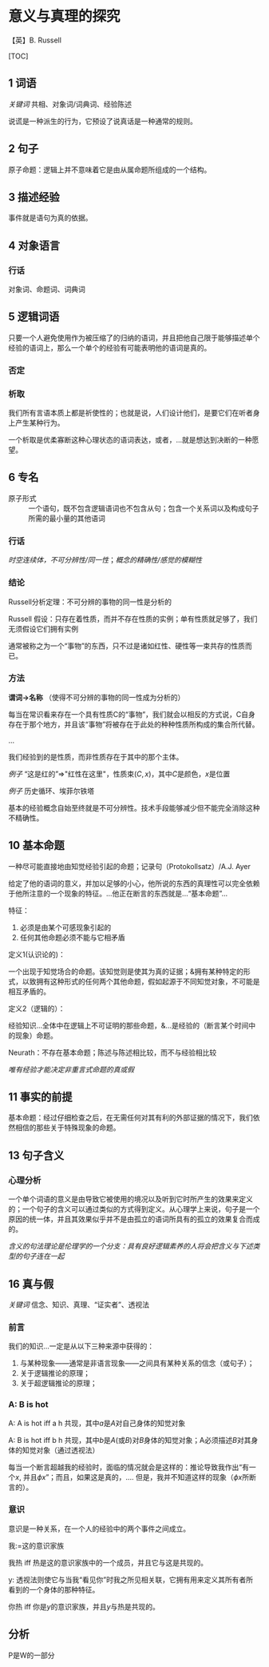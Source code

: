 # 意义与真理的探究

【英】B. Russell



[TOC]



## 1 词语

*关键词* 共相、对象词/词典词、经验陈述



说谎是一种派生的行为，它预设了说真话是一种通常的规则。



## 2 句子

原子命题：逻辑上并不意味着它是由从属命题所组成的一个结构。



## 3 描述经验

事件就是语句为真的依据。



## 4 对象语言

### 行话

对象词、命题词、词典词



## 5 逻辑词语

只要一个人避免使用作为被压缩了的归纳的语词，并且把他自己限于能够描述单个经验的语词上，那么一个单个的经验有可能表明他的语词是真的。

### 否定



### 析取

我们所有言语本质上都是祈使性的；也就是说，人们设计他们，是要它们在听者身上产生某种行为。

一个析取是优柔寡断这种心理状态的语词表达，或者，...就是想达到决断的一种愿望。



## 6 专名

<dl>
  <dt>原子形式</dt>
  <dd>一个语句，既不包含逻辑语词也不包含从句；包含一个关系词以及构成句子所需的最小量的其他语词</dd>
</dl>

### 行话

*时空连续体，不可分辨性/同一性*；*概念的精确性/感觉的模糊性*



### 结论

Russell分析定理：不可分辨的事物的同一性是分析的

Russell 假设：只存在着性质，而并不存在性质的实例；单有性质就足够了，我们无须假设它们拥有实例



通常被称之为一个“事物”的东西，只不过是诸如红性、硬性等一束共存的性质而已。

### 方法

**谓词->名称** （使得不可分辨的事物的同一性成为分析的）



每当在常识看来存在一个具有性质C的“事物”，我们就会以相反的方式说，C自身存在于那个地方，并且该“事物”将被存在于此处的种种性质所构成的集合所代替。

...

我们经验到的是性质，而非性质存在于其中的那个主体。



*例子* “这是红的”=>"红性在这里"，性质束$(C,x)$，其中$C$是颜色，$x$是位置

*例子* 历史循环、埃菲尔铁塔



基本的经验概念自始至终就是不可分辨性。技术手段能够减少但不能完全消除这种不精确性。



## 10 基本命题

一种尽可能直接地由知觉经验引起的命题；记录句（Protokollsatz）/A.J. Ayer

给定了他的语词的意义，并加以足够的小心，他所说的东西的真理性可以完全依赖于他所注意的一个现象的特征。...他正在断言的东西就是...“基本命题”...



特征：

1. 必须是由某个可感现象引起的
2. 任何其他命题必须不能与它相矛盾

定义1(认识论的)：

一个出现于知觉场合的命题。该知觉则是使其为真的证据；&拥有某种特定的形式，以致拥有这种形式的任何两个其他命题，假如起源于不同知觉对象，不可能是相互矛盾的。

定义2（逻辑的）：

经验知识...全体中在逻辑上不可证明的那些命题，&...是经验的（断言某个时间中的现象）命题。



Neurath：不存在基本命题；陈述与陈述相比较，而不与经验相比较



*唯有经验才能决定非重言式命题的真或假*



## 11 事实的前提

基本命题：经过仔细检查之后，在无需任何对其有利的外部证据的情况下，我们依然相信的那些关于特殊现象的命题。



## 13 句子含义

### 心理分析

一个单个词语的意义是由导致它被使用的境况以及听到它时所产生的效果来定义的；一个句子的含义可以通过类似的方式得到定义。从心理学上来说，句子是一个原因的统一体，并且其效果似乎并不是由孤立的语词所具有的孤立的效果复合而成的。

*含义的句法理论是伦理学的一个分支：具有良好逻辑素养的人将会把含义与下述类型的句子连在一起*



## 16 真与假

*关键词*  信念、知识、真理、“证实者”、透视法

### 前言

我们的知识...一定是从以下三种来源中获得的：

1. 与某种现象——通常是非语言现象——之间具有某种关系的信念（或句子）；
2. 关于逻辑推论的原理；
3. 关于超逻辑推论的原理；



### A: B is hot

A: A is hot iff a h 共现，其中$a$是$A$对自己身体的知觉对象

A: B is hot iff b h 共现，其中$b$是$A$(或$B$)对$B$身体的知觉对象；A必须描述$B$对其身体的知觉对象（通过透视法）



每当一个断言超越我的经验时，面临的情况就会是这样的：推论导致我作出“有一个$x$, 并且$\phi x$”；而且，如果这是真的，.... 但是，我并不知道这样的现象（$\phi x$所断言的）。



### 意识

意识是一种关系，在一个人的经验中的两个事件之间成立。



我:=这的意识家族

我热 iff 热是这的意识家族中的一个成员，并且它与这是共现的。



y: 透视法则使它与当我“看见你”时我之所见相关联，它拥有用来定义其所有者所看到的一个身体的那种特征。

你热 iff 你是$y$的意识家族，并且$y$与热是共现的。



## 分析

P是W的一部分

